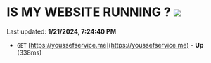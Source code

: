 # IS MY WEBSITE RUNNING ? [![](https://img.shields.io/static/v1?label=Sponsor&message=%E2%9D%A4&logo=GitHub&color=%23fe8e86)](https://github.com/sponsors/<username>)

Last updated: **1/21/2024, 7:24:40 PM**

- `GET` [https://youssefservice.me](https://youssefservice.me) - **Up** (338ms)
